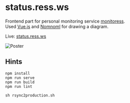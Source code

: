 # status.ress.ws

Frontend part for personal monitoring service [monitoress](https://github.com/r-ss/monitoress).\
Used [Vue.js](https://vuejs.org/) and [Nomnoml](https://nomnoml.com) for drawing a diagram.

Live: [status.ress.ws](https://status.ress.ws)

![Poster](https://ress.ws/media_host/status.ress.ws_screenshot.png)

## Hints
```
npm install
npm run serve
npm run build
npm run lint

sh rsync2production.sh

```